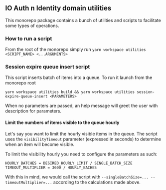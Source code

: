 ## IO Auth n Identity domain utilities

This monorepo package contains a bunch of utilities and scripts to facilitate
some types of operations.

### How to run a script

From the root of the monorepo simply run
`yarn workspace utilities <SCRIPT_NAME> <...ARGUMENTS>`

### Session expire queue insert script

This script inserts batch of items into a queue.
To run it launch from the monorepo root

`yarn workspace utilities build && yarn workspace utilities session-expire-queue-insert <PARAMETERS>`

When no parameters are passed, an help message will greet the user with description for parameters.

#### Limit the numbers of items visible to the queue hourly

Let's say you want to limit the hourly visible items in the queue.
The script uses the `visibilityTimeout` parameter (expressed in seconds) to determine
when an item will become visible.

To limit the visibility hourly you need to configure the parameters as such:

```
HOURLY_BATCHES = DESIRED_HOURLY_LIMIT / SINGLE_BATCH_SIZE
TIMEOUT_MULTIPLIER = 3600 / HOURLY_BACHES
```

With this in mind, we would call the script with `--singleBatchSize=... --timeoutMultiplier=...` according to the calculations made above.

